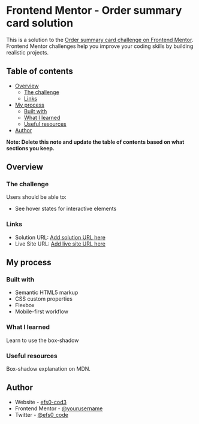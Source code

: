 # Frontend Mentor - Order summary card solution

This is a solution to the [Order summary card challenge on Frontend Mentor](https://www.frontendmentor.io/challenges/order-summary-component-QlPmajDUj). Frontend Mentor challenges help you improve your coding skills by building realistic projects. 

## Table of contents

- [Overview](#overview)
  - [The challenge](#the-challenge)
  - [Links](#links)
- [My process](#my-process)
  - [Built with](#built-with)
  - [What I learned](#what-i-learned)
  - [Useful resources](#useful-resources)
- [Author](#author)

**Note: Delete this note and update the table of contents based on what sections you keep.**

## Overview

### The challenge

Users should be able to:

- See hover states for interactive elements

### Links

- Solution URL: [Add solution URL here](https://www.frontendmentor.io/solutions/third-challenge-HvS0BoNS3)
- Live Site URL: [Add live site URL here](https://efs0-cod3.github.io/order-sumary/)

## My process

### Built with

- Semantic HTML5 markup
- CSS custom properties
- Flexbox
- Mobile-first workflow

### What I learned
Learn to use the box-shadow

### Useful resources

Box-shadow explanation on MDN.

## Author

- Website - [efs0-cod3](https://github.com/efs0-cod3/)
- Frontend Mentor - [@yourusername](https://www.frontendmentor.io/profile/efs0-cod3)
- Twitter - [@efs0_code](https://www.twitter.com/efs0_code)
